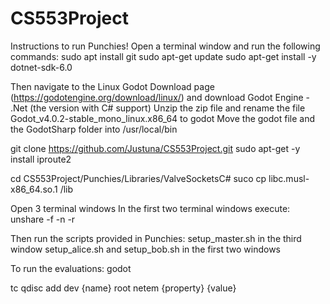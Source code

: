 # CS553Project

Instructions to run Punchies!
Open a terminal window and run the following commands:
sudo apt install git
sudo apt-get update
sudo apt-get install -y dotnet-sdk-6.0

Then navigate to the Linux Godot Download page (https://godotengine.org/download/linux/) and download Godot Engine - .Net (the version with C# support)
Unzip the zip file and rename the file Godot_v4.0.2-stable_mono_linux.x86_64 to godot
Move the godot file and the GodotSharp folder into /usr/local/bin


git clone https://github.com/Justuna/CS553Project.git
sudo apt-get -y install iproute2

cd CS553Project/Punchies/Libraries/ValveSocketsC#
suco cp libc.musl-x86_64.so.1 /lib


Open 3 terminal windows
In the first two terminal windows execute:
unshare -f -n -r

Then run the scripts provided in Punchies: 
setup_master.sh in the third window
setup_alice.sh and setup_bob.sh in the first two windows

To run the evaluations:
godot


tc qdisc add dev {name} root netem {property} {value}